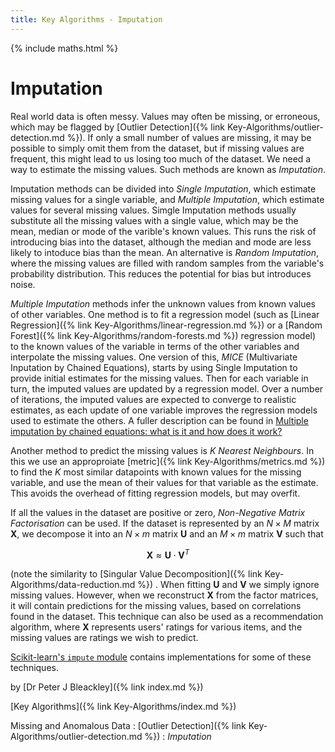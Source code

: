 ```yaml
---
title: Key Algorithms - Imputation
---
```

{% include maths.html %}

# Imputation

Real world data is often messy. Values may often be missing, or erroneous, which may be flagged by [Outlier Detection]({% link Key-Algorithms/outlier-detection.md %}). If only a small number of values are missing, it may be possible to simply omit them from the dataset, but if missing values are frequent, this might lead to us losing too much of the dataset. We need a way to estimate the missing values. Such methods are known as *Imputation*.

Imputation methods can be divided into *Single Imputation*, which estimate missing values for a single variable, and *Multiple Imputation*, which estimate values for several missing values. 
Simgle Imputation methods usually substitute all the missing values with a single value, which may be the mean, median or mode of the varible's known values. This runs the risk of introducing bias into the dataset, although the median and mode are less likely to intoduce bias than the mean. An alternative is *Random Imputation*, where the missing values are filled with random samples from the variable's probability distribution. This reduces the potential for bias but introduces noise.

*Multiple Imputation* methods infer the unknown values from known values of other variables. One method is to fit a regression model (such as [Linear Regression]({% link Key-Algorithms/linear-regression.md %}) or a [Random Forest]({% link Key-Algorithms/random-forests.md %}) regression model) to the known values of the variable in terms of the other variables and interpolate the missing values. One version of this, *MICE* (Multivariate Inputation by Chained Equations), starts by using Single Imputation to provide initial estimates for the missing values. Then for each variable in turn, the imputed values are updated by a regression model. Over a number of iterations, the imputed values are expected to converge to realistic estimates, as each update of one variable improves the regression models used to estimate the others. A fuller description can be found in [Multiple imputation by chained equations: what is it and how does it work?](https://www.ncbi.nlm.nih.gov/pmc/articles/PMC3074241/)

Another method to predict the missing values is *K Nearest Neighbours*. In this we use an approproiate [metric]({% link Key-Algorithms/metrics.md %}) to find the $K$ most similar datapoints with known values for the missing variable, and use the mean of their values for that variable as the estimate. This avoids the overhead of fitting regression models, but may overfit.

If all the values in the dataset are positive or zero, *Non-Negative Matrix Factorisation* can be used. If the dataset is represented by an $N \times M$ matrix $\mathbf{X}$, we decompose it into an $N \times m$ matrix $\mathbf{U}$  and an $M \times m$ matrix $\mathbf{V}$ such that

$$\mathbf{X} \approx \mathbf{U} \cdot \mathbf{V}^{T}$$

(note the similarity to [Singular Value Decomposition]({% link Key-Algorithms/data-reduction.md %}) . When fitting $\mathbf{U}$ and $\mathbf{V}$ we simply ignore missing values. However, when we reconstruct $\mathbf{X}$ from the factor matrices, it will contain predictions for the missing values, based on correlations found in the dataset. This technique can also be used as a recommendation algorithm, where $\mathbf{X}$ represents users' ratings for various items, and the missing values are ratings we wish to predict.

[Scikit-learn's `impute` module](https://scikit-learn.org/stable/modules/impute.html) contains implementations for some of these techniques.

by [Dr Peter J Bleackley]({% link index.md %})

[Key Algorithms]({% link Key-Algorithms/index.md %})


Missing and Anomalous Data 
: [Outlier Detection]({% link Key-Algorithms/outlier-detection.md %})
: *Imputation*
